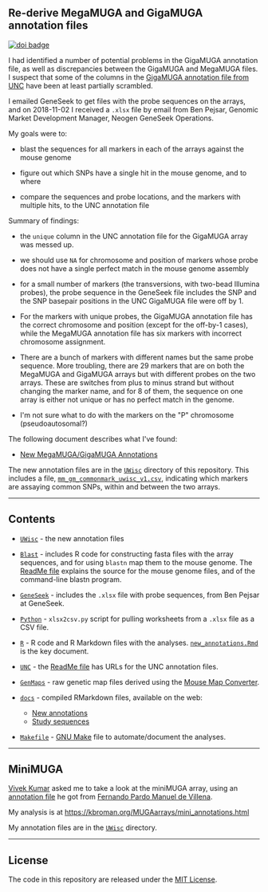 ## Re-derive MegaMUGA and GigaMUGA annotation files

[![doi badge](https://zenodo.org/badge/DOI/10.5281/zenodo.2587005.svg)](https://doi.org/10.5281/zenodo.2587005)

I had identified a number of potential problems in the GigaMUGA
annotation file, as well as discrepancies between the GigaMUGA and
MegaMUGA files. I suspect that some of the columns in the
[GigaMUGA annotation file from UNC](http://csbio.unc.edu/MUGA/snps.gigamuga.Rdata)
have been at least partially scrambled.

I emailed GeneSeek to get files with the probe sequences on the
arrays, and on 2018-11-02 I received a `.xlsx` file by email from Ben
Pejsar, Genomic Market Development Manager, Neogen GeneSeek
Operations.

My goals were to:

- blast the sequences for all markers in each of the arrays against
  the mouse genome

- figure out which SNPs have a single hit in the mouse genome, and to
  where

- compare the sequences and probe locations, and the markers with
  multiple hits, to the UNC annotation file

Summary of findings:

- the `unique` column in the UNC annotation file for the GigaMUGA
  array was messed up.

- we should use `NA` for chromosome and position of markers whose
  probe does not have a single perfect match in the mouse genome
  assembly

- for a small number of markers (the transversions, with two-bead
  Illumina probes), the probe sequence in the GeneSeek file includes
  the SNP and the SNP basepair positions in the UNC GigaMUGA file were
  off by 1.

- For the markers with unique probes, the GigaMUGA annotation
  file has the correct chromosome and position (except for the
  off-by-1 cases), while the MegaMUGA annotation file has six markers
  with incorrect chromosome assignment.

- There are a bunch of markers with different names but the same probe
  sequence. More troubling, there are 29 markers that are on both the
  MegaMUGA and GigaMUGA arrays but with different probes on the two
  arrays. These are switches from plus to minus strand but without
  changing the marker name, and for 8 of them, the sequence on one
  array is either not unique or has no perfect match in the genome.

- I'm not sure what to do with the markers on the "P" chromosome
  (pseudoautosomal?)

The following document describes what I've found:

- [New MegaMUGA/GigaMUGA Annotations](https://kbroman.org/MUGAarrays/new_annotations.html)

The new annotation files are in the [`UWisc`](UWisc) directory of this repository.
This includes a file, [`mm_gm_commonmark_uwisc_v1.csv`](UWisc/mm_gm_commonmark_uwisc_v1.csv),
indicating which markers are assaying common SNPs, within and between
the two arrays.

---

## Contents

- [`UWisc`](UWisc) - the new annotation files

- [`Blast`](Blast) - includes R code for constructing fasta files
  with the array sequences, and for using `blastn` map them to the
  mouse genome. The [ReadMe file](Blast/ReadMe.md) explains the source
  for the mouse genome files, and of the command-line blastn program.

- [`GeneSeek`](Geneseek) - includes the `.xlsx` file with probe
  sequences, from Ben Pejsar at GeneSeek.

- [`Python`](Python) - `xlsx2csv.py` script for pulling worksheets
  from a `.xlsx` file as a CSV file.

- [`R`](R) - R code and R Markdown files with the analyses.
  [`new_annotations.Rmd`](R/new_annotations.Rmd) is the key document.

- [`UNC`](UNC) - the [ReadMe file](UNC/ReadMe.md) has URLs
  for the UNC annotation files.

- [`GenMaps`](GenMaps) - raw genetic map files derived using the
  [Mouse Map Converter](http://cgd.jax.org/mousemapconverter/).

- [`docs`](docs) - compiled RMarkdown files, available on the web:

  - [New annotations](https://kbroman.org/MUGAarrays/new_annotations.html)
  - [Study sequences](https://kbroman.org/MUGAarrays/study_sequences.html)

- [`Makefile`](Makefile) - [GNU
  Make](https://www.gnu.org/software/make) file to automate/document the
  analyses.

---

## MiniMUGA

[Vivek Kumar](https://www.jax.org/research-and-faculty/faculty/vivek-kumar)
asked me to take a look at the miniMUGA array, using an [annotation file](https://github.com/kbroman/MUGAarrays/blob/master/UNC/miniMUGA-Marker-Annotations.csv)
he got from [Fernando Pardo Manuel de
Villena](https://www.med.unc.edu/genetics/people/primary-faculty/fernando-pardo-manuel-de-villena-phd).

My analysis is at <https://kbroman.org/MUGAarrays/mini_annotations.html>

My annotation files are in the [`UWisc`](UWisc) directory.

---

## License

The code in this repository are released under the [MIT
License](LICENSE.md).
